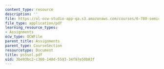 ```yaml
---
content_type: resource
description: ''
file: https://ol-ocw-studio-app-qa.s3.amazonaws.com/courses/6-780-semiconductor-manufacturing-spring-2003/3be93bc2c360140d559334f97e50b83f_ps5sol.pdf
file_type: application/pdf
learning_resource_types:
- Assignments
ocw_type: OCWFile
parent_title: Assignments
parent_type: CourseSection
resourcetype: Document
title: ps5sol.pdf
uid: 3be93bc2-c360-140d-5593-34f97e50b83f
---
```

